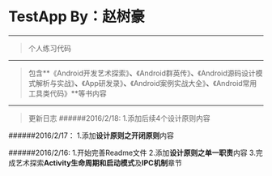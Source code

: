 ﻿# TestApp By：赵树豪


----------
>个人练习代码


------
 >包含**《Android开发艺术探索》**、**《Android群英传》**、**《Android源码设计模式解析与实战》**、**《App研发录》**、**《Android案例实战大全》**、**《Android常用工具类代码》**等书内容

----------
>更新日志
######2016/2/18:
1.添加后续4个设计原则内容

######2016/2/17：
1.添加**设计原则之开闭原则**内容


######2016/2/16:
1.开始完善Readme文件
2.添加**设计原则之单一职责**内容
3.完成艺术探索**Activity生命周期和启动模式**及**IPC机制**章节

